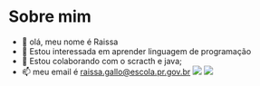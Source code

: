  # Sobre mim
- 👋 olá, meu nome é Raissa
- 👀 Estou interessada em aprender linguagem de programação
- 💞️ Estou colaborando com o scracth e java;
- 📫 meu email é raissa.gallo@escola.pr.gov.br
![](https://img.shields.io/badge/Scratch-4D97FF?style=for-the-badge&logo=Scratch&logoColor=white)
![](https://img.shields.io/badge/JavaScript-323330?style=for-the-badge&logo=javascript&logoColor=F7DF1E)

<!---
Raissagallo/Raissagallo is a ✨ special ✨ repository because its `README.md` (this file) appears on your GitHub profile.
You can click the Preview link to take a look at your changes.
--->
